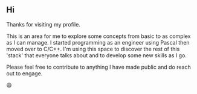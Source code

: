 <h2> Hi</h2>

<p>Thanks for visiting my profile.</p>
<p>This is an area for me to explore some concepts from basic to as complex as I can manage.
I started programming as an engineer using Pascal then moved over to C/C++. I'm using this space to discover the rest of this 'stack' that everyone talks about and to develop some new skills as I go.</p>

<p>Please feel free to contribute to anything I have made public and do reach out to engage.</P>

😄

<!--
**krbceng/krbceng** is a ✨ _special_ ✨ repository because its `README.md` (this file) appears on your GitHub profile.

Here are some ideas to get you started:

- 🔭 I’m currently working on ...
- 🌱 I’m currently learning ...
- 👯 I’m looking to collaborate on ...
- 🤔 I’m looking for help with ...
- 💬 Ask me about ...
- 📫 How to reach me: ...
- 😄 Pronouns: ...
- ⚡ Fun fact: ...
-->
